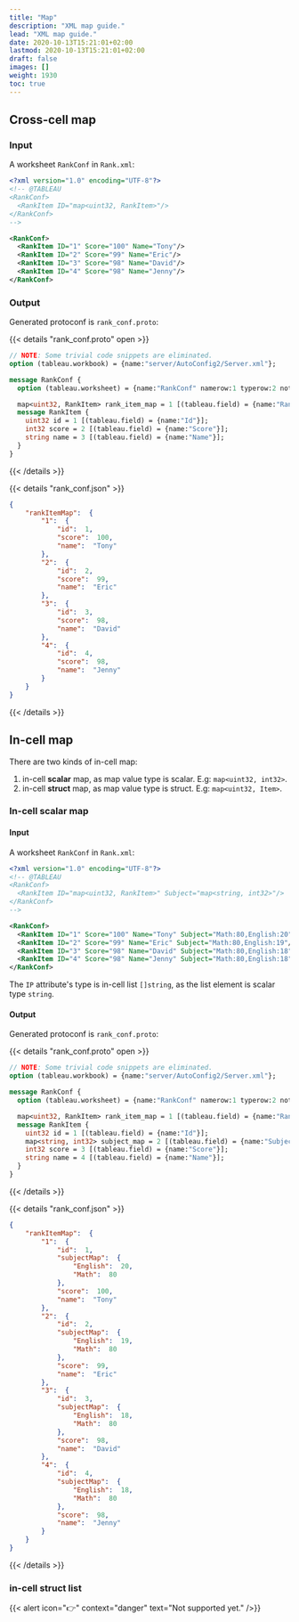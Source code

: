 ```yaml
---
title: "Map"
description: "XML map guide."
lead: "XML map guide."
date: 2020-10-13T15:21:01+02:00
lastmod: 2020-10-13T15:21:01+02:00
draft: false
images: []
weight: 1930
toc: true
---
```


## Cross-cell map

### Input

A worksheet `RankConf` in `Rank.xml`:

```XML
<?xml version="1.0" encoding="UTF-8"?>
<!-- @TABLEAU 
<RankConf>
  <RankItem ID="map<uint32, RankItem>"/>
</RankConf>
-->

<RankConf>
  <RankItem ID="1" Score="100" Name="Tony"/>
  <RankItem ID="2" Score="99" Name="Eric"/>
  <RankItem ID="3" Score="98" Name="David"/>
  <RankItem ID="4" Score="98" Name="Jenny"/>
</RankConf>
```

### Output

Generated protoconf is `rank_conf.proto`:

{{< details "rank_conf.proto" open >}}

```protobuf
// NOTE: Some trivial code snippets are eliminated.
option (tableau.workbook) = {name:"server/AutoConfig2/Server.xml"};

message RankConf {
  option (tableau.worksheet) = {name:"RankConf" namerow:1 typerow:2 noterow:3 datarow:4 nameline:1 typeline:1 nested:true};

  map<uint32, RankItem> rank_item_map = 1 [(tableau.field) = {name:"RankItem" key:"Id" layout:LAYOUT_VERTICAL}];
  message RankItem {
    uint32 id = 1 [(tableau.field) = {name:"Id"}];
    int32 score = 2 [(tableau.field) = {name:"Score"}];
    string name = 3 [(tableau.field) = {name:"Name"}];
  }
}
```

{{< /details >}}

{{< details "rank_conf.json" >}}

```json
{
    "rankItemMap":  {
        "1":  {
            "id":  1,
            "score":  100,
            "name":  "Tony"
        },
        "2":  {
            "id":  2,
            "score":  99,
            "name":  "Eric"
        },
        "3":  {
            "id":  3,
            "score":  98,
            "name":  "David"
        },
        "4":  {
            "id":  4,
            "score":  98,
            "name":  "Jenny"
        }
    }
}
```

{{< /details >}}

## In-cell map

There are two kinds of in-cell map:

1. in-cell **scalar** map, as map value type is scalar. E.g: `map<uint32, int32>`.
2. in-cell **struct** map, as map value type is struct. E.g: `map<uint32, Item>`.

### In-cell scalar map

#### Input

A worksheet `RankConf` in `Rank.xml`:

```XML
<?xml version="1.0" encoding="UTF-8"?>
<!-- @TABLEAU 
<RankConf>
  <RankItem ID="map<uint32, RankItem>" Subject="map<string, int32>"/>
</RankConf>
-->

<RankConf>
  <RankItem ID="1" Score="100" Name="Tony" Subject="Math:80,English:20"/>
  <RankItem ID="2" Score="99" Name="Eric" Subject="Math:80,English:19"/>
  <RankItem ID="3" Score="98" Name="David" Subject="Math:80,English:18"/>
  <RankItem ID="4" Score="98" Name="Jenny" Subject="Math:80,English:18"/>
</RankConf>
```

The `IP` attribute's type is in-cell list `[]string`, as the list element is scalar type `string`.

#### Output

Generated protoconf is `rank_conf.proto`:

{{< details "rank_conf.proto" open >}}

```protobuf
// NOTE: Some trivial code snippets are eliminated.
option (tableau.workbook) = {name:"server/AutoConfig2/Server.xml"};

message RankConf {
  option (tableau.worksheet) = {name:"RankConf" namerow:1 typerow:2 noterow:3 datarow:4 nameline:1 typeline:1 nested:true};

  map<uint32, RankItem> rank_item_map = 1 [(tableau.field) = {name:"RankItem" key:"Id" layout:LAYOUT_VERTICAL}];
  message RankItem {
    uint32 id = 1 [(tableau.field) = {name:"Id"}];
    map<string, int32> subject_map = 2 [(tableau.field) = {name:"Subject" layout:LAYOUT_INCELL}];
    int32 score = 3 [(tableau.field) = {name:"Score"}];
    string name = 4 [(tableau.field) = {name:"Name"}];
  }
}
```

{{< /details >}}

{{< details "rank_conf.json" >}}

```json
{
    "rankItemMap":  {
        "1":  {
            "id":  1,
            "subjectMap":  {
                "English":  20,
                "Math":  80
            },
            "score":  100,
            "name":  "Tony"
        },
        "2":  {
            "id":  2,
            "subjectMap":  {
                "English":  19,
                "Math":  80
            },
            "score":  99,
            "name":  "Eric"
        },
        "3":  {
            "id":  3,
            "subjectMap":  {
                "English":  18,
                "Math":  80
            },
            "score":  98,
            "name":  "David"
        },
        "4":  {
            "id":  4,
            "subjectMap":  {
                "English":  18,
                "Math":  80
            },
            "score":  98,
            "name":  "Jenny"
        }
    }
}
```

{{< /details >}}

### in-cell struct list

{{< alert icon="👉" context="danger" text="Not supported yet." />}}
